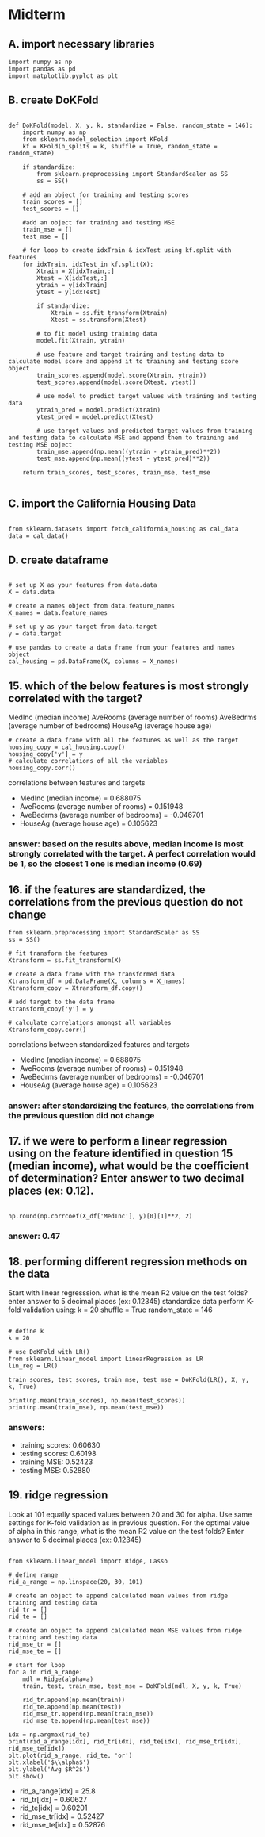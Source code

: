 # Midterm 
## A. import necessary libraries
```
import numpy as np
import pandas as pd
import matplotlib.pyplot as plt

```
## B. create DoKFold
```

def DoKFold(model, X, y, k, standardize = False, random_state = 146):
    import numpy as np
    from sklearn.model_selection import KFold
    kf = KFold(n_splits = k, shuffle = True, random_state = random_state)
    
    if standardize:
        from sklearn.preprocessing import StandardScaler as SS
        ss = SS()

    # add an object for training and testing scores
    train_scores = []
    test_scores = []
    
    #add an object for training and testing MSE
    train_mse = []
    test_mse = []
    
    # for loop to create idxTrain & idxTest using kf.split with features
    for idxTrain, idxTest in kf.split(X):
        Xtrain = X[idxTrain,:]
        Xtest = X[idxTest,:]
        ytrain = y[idxTrain]
        ytest = y[idxTest]
        
        if standardize:
            Xtrain = ss.fit_transform(Xtrain)
            Xtest = ss.transform(Xtest)
        
        # to fit model using training data
        model.fit(Xtrain, ytrain)
        
        # use feature and target training and testing data to calculate model score and append it to training and testing score object
        train_scores.append(model.score(Xtrain, ytrain))
        test_scores.append(model.score(Xtest, ytest))
        
        # use model to predict target values with training and testing data
        ytrain_pred = model.predict(Xtrain)
        ytest_pred = model.predict(Xtest)
        
        # use target values and predicted target values from training and testing data to calculate MSE and append them to training and testing MSE object
        train_mse.append(np.mean((ytrain - ytrain_pred)**2))
        test_mse.append(np.mean((ytest - ytest_pred)**2))
        
    return train_scores, test_scores, train_mse, test_mse
    
```
## C. import the California Housing Data
```

from sklearn.datasets import fetch_california_housing as cal_data
data = cal_data()

```
## D. create dataframe
```

# set up X as your features from data.data
X = data.data

# create a names object from data.feature_names
X_names = data.feature_names

# set up y as your target from data.target
y = data.target

# use pandas to create a data frame from your features and names object
cal_housing = pd.DataFrame(X, columns = X_names)

```
## 15. which of the below features is most strongly correlated with the target?
MedInc (median income)
AveRooms (average number of rooms)
AveBedrms (average number of bedrooms)
HouseAg (average house age)
```
# create a data frame with all the features as well as the target
housing_copy = cal_housing.copy()
housing_copy['y'] = y
# calculate correlations of all the variables
housing_copy.corr()

```
correlations between features and targets
- MedInc (median income) = 0.688075
- AveRooms (average number of rooms) = 0.151948
- AveBedrms (average number of bedrooms) = -0.046701
- HouseAg (average house age) = 0.105623
### answer: based on the results above, median income is most strongly correlated with the target. A perfect correlation would be 1, so the closest 1 one is median income (0.69) 

## 16. if the features are standardized, the correlations from the previous question do not change
```
from sklearn.preprocessing import StandardScaler as SS 
ss = SS()

# fit transform the features
Xtransform = ss.fit_transform(X)

# create a data frame with the transformed data
Xtransform_df = pd.DataFrame(X, columns = X_names)
Xtransform_copy = Xtransform_df.copy()

# add target to the data frame
Xtransform_copy['y'] = y

# calculate correlations amongst all variables 
Xtransform_copy.corr()

```
correlations between standardized features and targets
- MedInc (median income) = 0.688075
- AveRooms (average number of rooms) = 0.151948	
- AveBedrms (average number of bedrooms) = -0.046701
- HouseAg (average house age) = 0.105623	

### answer: after standardizing the features, the correlations from the previous question did not change

## 17. if we were to perform a linear regression using on the feature identified in question 15 (median income), what would be the coefficient of determination? Enter answer to two decimal places (ex: 0.12).
```

np.round(np.corrcoef(X_df['MedInc'], y)[0][1]**2, 2)

```
### answer: 0.47 

## 18. performing different regression methods on the data
Start with linear regresssion. what is the mean R2 value on the test folds? enter answer to 5 decimal places (ex: 0.12345)
standardize data
perform K-fold validation using:
    k = 20
    shuffle = True
    random_state = 146
```

# define k
k = 20

# use DoKFold with LR()
from sklearn.linear_model import LinearRegression as LR
lin_reg = LR()

train_scores, test_scores, train_mse, test_mse = DoKFold(LR(), X, y, k, True)

print(np.mean(train_scores), np.mean(test_scores))
print(np.mean(train_mse), np.mean(test_mse))

```
### answers: 
- training scores: 0.60630
- testing scores: 0.60198
- training MSE: 0.52423
- testing MSE: 0.52880

## 19. ridge regression
Look at 101 equally spaced values between 20 and 30 for alpha. Use same settings for K-fold validation as in previous question. 
For the optimal value of alpha in this range, what is the mean R2 value on the test folds? Enter answer to 5 decimal places (ex: 0.12345)
```

from sklearn.linear_model import Ridge, Lasso

# define range
rid_a_range = np.linspace(20, 30, 101)

# create an object to append calculated mean values from ridge training and testing data
rid_tr = []
rid_te = []

# create an object to append calculated mean MSE values from ridge training and testing data
rid_mse_tr = []
rid_mse_te = []

# start for loop
for a in rid_a_range:
    mdl = Ridge(alpha=a)
    train, test, train_mse, test_mse = DoKFold(mdl, X, y, k, True)
    
    rid_tr.append(np.mean(train))
    rid_te.append(np.mean(test))
    rid_mse_tr.append(np.mean(train_mse))
    rid_mse_te.append(np.mean(test_mse))

idx = np.argmax(rid_te)
print(rid_a_range[idx], rid_tr[idx], rid_te[idx], rid_mse_tr[idx], rid_mse_te[idx])
plt.plot(rid_a_range, rid_te, 'or')
plt.xlabel('$\\alpha$')
plt.ylabel('Avg $R^2$')
plt.show()

```

- rid_a_range[idx] = 25.8
- rid_tr[idx] = 0.60627
- rid_te[idx] = 0.60201 
- rid_mse_tr[idx] = 0.52427
- rid_mse_te[idx] = 0.52876


